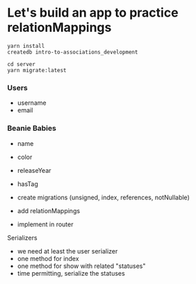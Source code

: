 # Let's build an app to practice relationMappings


```
yarn install
createdb intro-to-associations_development

cd server
yarn migrate:latest
```

### Users 
- username 
- email

### Beanie Babies
- name 
- color 
- releaseYear
- hasTag



- create migrations (unsigned, index, references, notNullable)
- add relationMappings 
- implement in router



Serializers 
- we need at least the user serializer
- one method for index
- one method for show with related "statuses"
- time permitting, serialize the statuses 